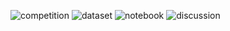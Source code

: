 ![competition](https://road-to-kaggle-grandmaster.vercel.app/api/badges/inoueu1/competition)
![dataset](https://road-to-kaggle-grandmaster.vercel.app/api/badges/inoueu1/dataset)
![notebook](https://road-to-kaggle-grandmaster.vercel.app/api/badges/inoueu1/notebook)
![discussion](https://road-to-kaggle-grandmaster.vercel.app/api/badges/inoueu1/discussion)
